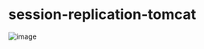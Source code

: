 # session-replication-tomcat

![image](https://github.com/user-attachments/assets/e37f4f84-d3fb-4b17-92f1-269dea05aa70)
